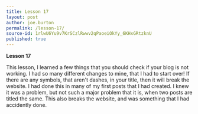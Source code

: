 ```yaml
---
title: Lesson 17
layout: post
author: joe.burton
permalink: /lesson-17/
source-id: 1rlwU6Yu9v7KrSCzlRwwv2qPaoeiOkYy_6KHxGRtzknU
published: true
---
```

**Lesson 17**

This lesson, I learned a few things that you should check if your blog is not working. I had so many different changes to mine, that I had to start over! If there are any symbols, that aren't dashes, in your title, then it will break the website. I had done this in many of my first posts that I had created. I knew it was a problem, but not such a major problem that it is, when two posts are titled the same. This also breaks the website, and was something that I had accidently done.


